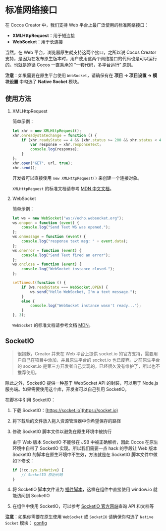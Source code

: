 # 标准网络接口

在 Cocos Creator 中，我们支持 Web 平台上最广泛使用的标准网络接口：

- **XMLHttpRequest**：用于短连接
- **WebSocket**：用于长连接

当然，在 Web 平台，浏览器原生就支持这两个接口，之所以说 Cocos Creator 支持，是因为在发布原生版本时，用户使用这两个网络接口的代码也是可以运行的。也就是遵循 Cocos 一直秉承的 “一套代码，多平台运行” 原则。

**注意**：如果需要在原生平台使用 `WebSocket`，请确保有在 **项目 -> 项目设置 -> 模块设置** 中勾选了 **Native Socket** 模块。

## 使用方法

1. XMLHttpRequest 

    简单示例：

    ```js
    let xhr = new XMLHttpRequest();
    xhr.onreadystatechange = function () {
        if (xhr.readyState == 4 && (xhr.status >= 200 && xhr.status < 400)) {
            var response = xhr.responseText;
            console.log(response);
        }
    };
    xhr.open("GET", url, true);
    xhr.send();
    ```

    开发者可以直接使用 `new XMLHttpRequest()` 来创建一个连接对象。

    `XMLHttpRequest` 的标准文档请参考 [MDN 中文文档](https://developer.mozilla.org/zh-CN/docs/Web/API/XMLHttpRequest)。

2. WebSocket

    简单示例：

    ```js
    let ws = new WebSocket("ws://echo.websocket.org");
    ws.onopen = function (event) {
        console.log("Send Text WS was opened.");
    };
    ws.onmessage = function (event) {
        console.log("response text msg: " + event.data);
    };
    ws.onerror = function (event) {
        console.log("Send Text fired an error");
    };
    ws.onclose = function (event) {
        console.log("WebSocket instance closed.");
    };

    setTimeout(function () {
        if (ws.readyState === WebSocket.OPEN) {
            ws.send("Hello WebSocket, I'm a text message.");
        }
        else {
            console.log("WebSocket instance wasn't ready...");
        }
    }, 3);
    ```

    `WebSocket` 的标准文档请参考文档 [MDN](https://developer.mozilla.org/zh-CN/docs/Web/API/WebSocket)。

## SocketIO

> 很抱歉，Creator 并未在 Web 平台上提供 socket.io 的官方支持，需要用户自己在项目中添加，并且原生平台的 socket.io 也已废弃。之前原生平台的 socket.io 是第三方开发者自己实现的，已经很久没有维护了，所以也不推荐使用。

除此之外，SocketIO 提供一种基于 WebSocket API 的封装，可以用于 Node.js 服务端。如果需要使用这个库，开发者可以自己引用 SocketIO。

在脚本中引用 SocketIO：

1. 下载 SocketIO：[https://socket.io](https://socket.io)
2. 将下载后的文件放入拖入资源管理器中你希望保存的路径
3. 修改 SocketIO 脚本文件以避免在原生环境中被执行

    由于 Web 版本 SocketIO 不能够在 JSB 中被正确解析，因此 Cocos 在原生环境中自带了 SocketIO 实现。所以我们需要一点 hack 的手段让 Web 版本 SocketIO 的脚本在原生环境中不生效，方法就是在 SocketIO 脚本文件中做如下修改：

    ```js
    if (!cc.sys.isNative) {
        // SocketIO 原始代码
    }
    ```

4. 将 SocketIO 脚本文件设为 [插件脚本](./plugin-scripts.html)，这样在组件中直接使用 window.io 就能访问到 SocketIO
5. 在组件中使用 SocketIO，可以参考 [SocketIO 官方网站](http://socket.io/)查询 API 和文档等


**注意**：如果你需要在原生使用 `WebSocket` 或 `SocketIO` 请确保你勾选了 `Native Socket` 模块：
[config](network/config.png)
